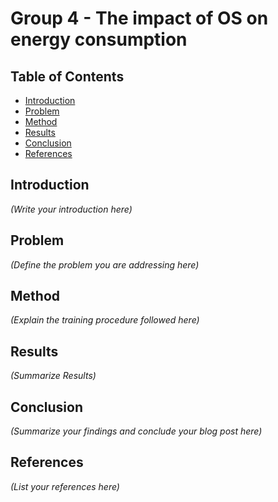 # Group 4 - The impact of OS on energy consumption

## Table of Contents

*   [Introduction](#introduction)
*   [Problem](#problem)
*   [Method](#method)
*   [Results](#results)
*   [Conclusion](#conclusion)
*   [References](#references)


## Introduction

*(Write your introduction here)*

## Problem

*(Define the problem you are addressing here)*


## Method

*(Explain the training procedure followed here)*

## Results
*(Summarize Results)*

## Conclusion

*(Summarize your findings and conclude your blog post here)*

## References

*(List your references here)*
